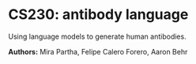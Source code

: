 # CS230: antibody language
Using language models to generate human antibodies.

__Authors:__ Mira Partha, Felipe Calero Forero, Aaron Behr
